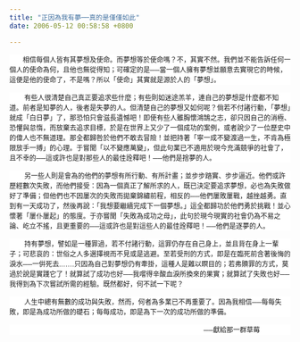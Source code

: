 ```yaml
---
title: "正因為我有夢──真的是僅僅如此"
date: 2006-05-12 00:58:58 +0800

---
```

<p style="BACKGROUND: white"><font face="新細明體"><span style="FONT-SIZE: 9pt; mso-ascii-font-family: Arial; mso-hansi-font-family: Arial; mso-bidi-font-family: Arial">        相信每個人皆有其夢想及使命。而夢想等於使命嗎？不，其實不然。我們並不能告訴任何一個人的使命為何，且他也無從得知；可確定的是──當一個人擁有夢想並願意去實現它的時候，這便是他的使命了，不是嗎？所以「使命」其實就是源於人的「夢想」。</span><span lang="EN-US" style="FONT-SIZE: 9pt; FONT-FAMILY: Arial"></span></font></p><p /><p style="BACKGROUND: white"><span lang="EN-US" style="FONT-SIZE: 9pt; FONT-FAMILY: Arial"><span style="mso-spacerun: yes">        </span></span><font face="新細明體"><span style="FONT-SIZE: 9pt; mso-ascii-font-family: Arial; mso-hansi-font-family: Arial; mso-bidi-font-family: Arial">有些人很清楚自己真正要追求些什麼；有些則如迷途羔羊，連自己的夢想是什麼都不知道。前者是知夢的人，後者是失夢的人。但清楚自己的夢想又如何呢？倘若不付諸行動，「夢想」就成「白日夢」了，那恐怕只會滋長遺憾吧！即使有些人雖胸懷鴻鵠之志，卻只因自己的消極、恐懼與怠惰，而放棄去追求目標，於是在世界上又少了一個成功的案例，或者說少了一位歷史中的偉人也不無道理。那全都歸咎於他們不敢去冒險！並把持著「寧一成不變渡過一生，不肯為極限放手一搏」的心理。于嘗聞「以不變應萬變」，但此句業已不適用於現今充滿競爭的社會了，且不幸的──這或許也是對那些人的最佳詮釋吧！──他們是捨夢的人。</span><span lang="EN-US" style="FONT-SIZE: 9pt; FONT-FAMILY: Arial"></span></font></p><p /><p style="BACKGROUND: white"><span lang="EN-US" style="FONT-SIZE: 9pt; FONT-FAMILY: Arial"><span style="mso-spacerun: yes">        </span></span><font face="新細明體"><span style="FONT-SIZE: 9pt; mso-ascii-font-family: Arial; mso-hansi-font-family: Arial; mso-bidi-font-family: Arial">另一些人則是會為的他們的夢想有所行動、有所計畫；並步步踏實、步步逼近。他們或許歷經數次失敗，而他們接受：因為一個真正了解所求的人，既已決定要追求夢想，必也為失敗做好了準備；但他們也不因屢次的失敗而拋棄錦繡前程，相反的──他們屢敗屢戰，越挫越勇。直到有一天成功了，然後再說：「我想要繼續完成下一個夢想。」這全都歸功於他們勇於挑戰！並心懷著「屢仆屢起」的態度。于亦嘗聞「失敗為成功之母」，此句於現今現實的社會仍為不易之論、屹立不搖，且更重要的──這或許也是對這些人的最佳詮釋吧！──他們是逐夢的人。</span><span lang="EN-US" style="FONT-SIZE: 9pt; FONT-FAMILY: Arial"></span></font></p><p /><p style="BACKGROUND: white"><span lang="EN-US" style="FONT-SIZE: 9pt; FONT-FAMILY: Arial"><span style="mso-spacerun: yes">        </span></span><span style="FONT-SIZE: 9pt; mso-ascii-font-family: Arial; mso-hansi-font-family: Arial; mso-bidi-font-family: Arial"><font face="新細明體">持有夢想，譬如是一種罪過，若不付諸行動，這罪仍存在自己身上，並且背在身上一輩子；可悲哀的：世俗之人多選擇視而不見或是逃避。至若受刑的方式，即是在臨死前含著後悔的淚水──一倂死去</font></span><span lang="EN-US" style="FONT-SIZE: 9pt; FONT-FAMILY: Arial">.</span><font face="新細明體"><span style="FONT-SIZE: 9pt; mso-ascii-font-family: Arial; mso-hansi-font-family: Arial; mso-bidi-font-family: Arial">……只因為自己對夢想仍有牽掛，這種人是難以瞑目的；若弗贖罪的方式，莫過於說是實踐它了！就算試了成功也好──我嚐得辛酸血淚所換來的果實；就算試了失敗也好──我得到為下次嘗試所需的經驗。既然都好，何不試一下呢？</span><span lang="EN-US" style="FONT-SIZE: 9pt; FONT-FAMILY: Arial"></span></font></p><p /><p style="BACKGROUND: white"><span lang="EN-US" style="FONT-SIZE: 9pt; FONT-FAMILY: Arial"><span style="mso-spacerun: yes">        </span></span><span style="FONT-SIZE: 9pt; mso-ascii-font-family: Arial; mso-hansi-font-family: Arial; mso-bidi-font-family: Arial"><font face="新細明體">人生中總有無數的成功與失敗，然而，何者為多業已不再重要了。因為我相信──每每失敗，即是為成功所做的礎石；每每成功，即是為下一次的成功所做的準備。</font></span></p><p style="BACKGROUND: white" align="justify"><span style="FONT-SIZE: 9pt; mso-ascii-font-family: Arial; mso-hansi-font-family: Arial; mso-bidi-font-family: Arial"><font face="新細明體">                                                                                                                    ──獻給那一群草莓</font></span></p>
